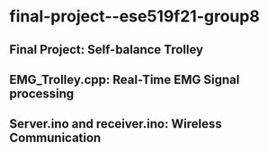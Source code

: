 # final-project--ese519f21-group8
## Final Project: Self-balance Trolley
## EMG_Trolley.cpp: Real-Time EMG Signal processing
## Server.ino and receiver.ino: Wireless Communication
